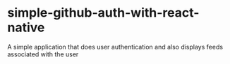 # simple-github-auth-with-react-native
A simple application that does user authentication and also displays feeds associated with the user
